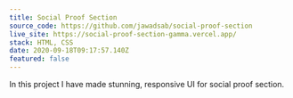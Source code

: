 ```yaml
---
title: Social Proof Section
source_code: https://github.com/jawadsab/social-proof-section
live_site: https://social-proof-section-gamma.vercel.app/
stack: HTML, CSS
date: 2020-09-18T09:17:57.140Z
featured: false
---
```

In this project I have made stunning, responsive UI for social proof section.